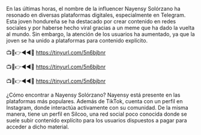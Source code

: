 En las últimas horas, el nombre de la influencer Nayensy Solórzano ha resonado en diversas plataformas digitales, especialmente en Telegram. Esta joven hondureña se ha destacado por crear contenido en redes sociales y por haberse hecho viral gracias a un meme que ha dado la vuelta al mundo. Sin embargo, la atención de los usuarios ha aumentado, ya que la joven se ha unido a plataformas para contenido explícito.

📺📱👉◄◄🔴  https://tinyurl.com/5n6bjbnr

📺📱👉◄◄🔴  https://tinyurl.com/5n6bjbnr

📺📱👉◄◄🔴  https://tinyurl.com/5n6bjbnr


¿Cómo encontrar a Nayensy Solórzano?
Nayensy está presente en las plataformas más populares. Además de TikTok, cuenta con un perfil en Instagram, donde interactúa activamente con su comunidad. De la misma manera, tiene un perfil en Silcoo, una red social poco conocida donde se suele subir contenido explícito para los usuarios dispuestos a pagar para acceder a dicho material.
